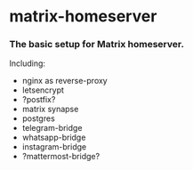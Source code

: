# matrix-homeserver
### The basic setup for Matrix homeserver.
Including:
* nginx as reverse-proxy
* letsencrypt
* ?postfix?
* matrix synapse
* postgres
* telegram-bridge
* whatsapp-bridge
* instagram-bridge
* ?mattermost-bridge?